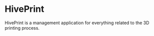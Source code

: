 # HivePrint

HivePrint is a management application for everything related to the 3D printing process.
